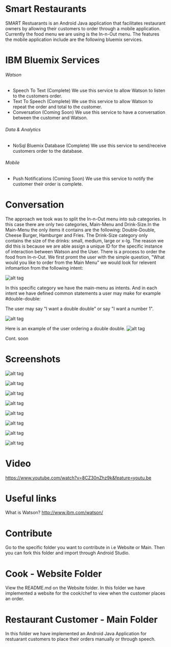 Smart Restaurants
======
SMART Restuarants is an Android Java application that facilitates restaurant owners by allowing their customers to order  through a mobile application. Currently the food menu we are using is the In-n-Out menu. The features the mobile application include are the following bluemix services. 

IBM Bluemix Services
======

###### Watson
   * Speech To Text (Complete) We use this service to allow Watson to listen to the customers order. 
   * Text To Speech (Complete) We use this service to allow Watson to repeat the order and total to the customer. 
   * Conversation (Coming Soon) We use this service to have a conversation between the customer and Watson. 
   
###### Data & Analytics
   * NoSql Bluemix Database (Complete) We use this service to send/receive customers order to the database.                          
   
###### Mobile
   * Push Notifications (Coming Soon) We use this service to notify the customer their order is complete. 
   
Conversation 
======
The approach we took was to split the In-n-Out menu into sub categories. In this case there are only two categories, Main-Menu and Drink-Size.In the Main-Menu the only items it contains are the following: Double-Double, Cheese Burger, Hamburger and Fries. The Drink-Size category only contains the size of the drinks: small, medium, large or x-lg. The reason we did this is because we are able assign a unique ID for the specific instance of interaction between Watson and the User. There is a process to order the food from In-n-Out. We first promt the user with the simple question, "What would you like to order from the Main Menu" we would look for relevent infomartion from the following intent:

![alt tag](Screenshots/Main-Menu.png "Main-Menu") 

In this specific category we have the main-menu as intents. And in each intent we have defined common statements a user may make for example #double-double:

The user may say "I want a double double" or say "I want a number 1".

![alt tag](Screenshots/double-double.png "double-double") 

Here is an example of the user ordering a double double. 
![alt tag](Screenshots/users-order-double-double.png "User orders double double") 

Cont. soon

Screenshots
======
![alt tag](Screenshots/Home.png "Home") 

![alt tag](Screenshots/Listen.png "Watson- Listen and take the food Order")

![alt tag](Screenshots/Waton-Repeat-Customers-Order.png "Watson- Repeat and verify the customers food order")

![alt tag](Screenshots/Order.png "View menu")

![alt tag](Screenshots/Order-2.png "When customer scrolls")

![alt tag](Screenshots/Confirmation.png "Watson- Tell the customer the order and their total")

![alt tag](Screenshots/Database.png "Send the ticket order to the database")

![alt tag](Screenshots/Cook.png "Cook retrieves the orders through the database")

Video
======
https://www.youtube.com/watch?v=8CZ30nZhz9k&feature=youtu.be

Useful links 
======
What is Watson? http://www.ibm.com/watson/

Contribute 
======
Go to the specific folder you want to contribute in i.e Website or Main. Then you can fork this folder and import through Android Studio.

Cook - Website Folder
======
View the README.md on the Website folder. In this folder we have implemented a website for the cook/chef to view when the customer places an order.

Restaurant Customer - Main Folder
======
In this folder we have implemented an Android Java Application for restuarant customers to place their orders manually or through speech. 

